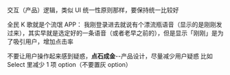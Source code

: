 交互（产品）逻辑，类似 UI 统一性原则那样，要保持统一比较好

全民 K 歌就是个流氓 APP：
我刚登录进去就说有个漂流瓶语音（显示的是刚刚发过来），其实早就是选定好的一条语音（或者老早之前的），但是显示「刚刚」是为了吸引用户，增加点击率

不要让用户操作起来感到疑惑，**点石成金**--产品设计，尽量减少用户疑惑 比如 Select 里减少 1 项 option（不要置灰 option）
